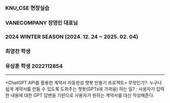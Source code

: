 ### KNU_CSE 현장실습
### VANECOMPANY 장영민 대표님
### 2024 WINTER SEASON (2024. 12. 24 ~ 2025. 02. 04)
### 최영찬 학생 
### 유상훈 학생 2022112854
----------------------------------------------------------------------------------------------------
<ChatGPT API를 활용한 계약서 자동완성 챗봇 만들기 프로젝트>
무엇인가?: 누구나 쉽게 계약서를 만들 수 있도록 도와주는 챗봇(GPTs에 가까움)
하는 일? : 사용자가 입력한 내용에 대한 GPT 답변을 기반으로 사용자가 원하는 계약서를 대신 작성해준다.
